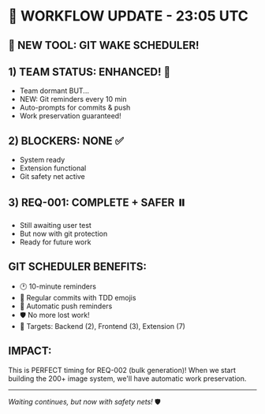 # 🔄 WORKFLOW UPDATE - 23:05 UTC

## 🎯 NEW TOOL: GIT WAKE SCHEDULER!

## 1) TEAM STATUS: ENHANCED! 🚀
- Team dormant BUT...
- NEW: Git reminders every 10 min
- Auto-prompts for commits & push
- Work preservation guaranteed!

## 2) BLOCKERS: NONE ✅
- System ready
- Extension functional
- Git safety net active

## 3) REQ-001: COMPLETE + SAFER ⏸️
- Still awaiting user test
- But now with git protection
- Ready for future work

## GIT SCHEDULER BENEFITS:
- 🕐 10-minute reminders
- 💾 Regular commits with TDD emojis
- 🚀 Automatic push reminders
- 🛡️ No more lost work!
- 📍 Targets: Backend (2), Frontend (3), Extension (7)

## IMPACT:
This is PERFECT timing for REQ-002 (bulk generation)! When we start building the 200+ image system, we'll have automatic work preservation.

---
*Waiting continues, but now with safety nets!* 🛡️